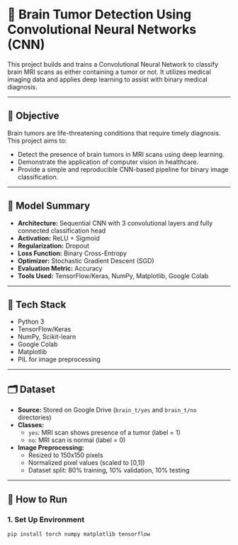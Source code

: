# 🧠 Brain Tumor Detection Using Convolutional Neural Networks (CNN)

This project builds and trains a Convolutional Neural Network to classify brain MRI scans as either containing a tumor or not. It utilizes medical imaging data and applies deep learning to assist with binary medical diagnosis.

---

## 🎯 Objective

Brain tumors are life-threatening conditions that require timely diagnosis. This project aims to:
- Detect the presence of brain tumors in MRI scans using deep learning.
- Demonstrate the application of computer vision in healthcare.
- Provide a simple and reproducible CNN-based pipeline for binary image classification.

---

## 🧠 Model Summary

- **Architecture:** Sequential CNN with 3 convolutional layers and fully connected classification head
- **Activation:** ReLU + Sigmoid
- **Regularization:** Dropout
- **Loss Function:** Binary Cross-Entropy
- **Optimizer:** Stochastic Gradient Descent (SGD)
- **Evaluation Metric:** Accuracy
- **Tools Used:** TensorFlow/Keras, NumPy, Matplotlib, Google Colab

---

## 🧰 Tech Stack

- Python 3
- TensorFlow/Keras
- NumPy, Scikit-learn
- Google Colab
- Matplotlib
- PIL for image preprocessing

---

## 🗂️ Dataset

- **Source:** Stored on Google Drive (`brain_t/yes` and `brain_t/no` directories)
- **Classes:**
  - `yes`: MRI scan shows presence of a tumor (label = 1)
  - `no`: MRI scan is normal (label = 0)
- **Image Preprocessing:**
  - Resized to 150x150 pixels
  - Normalized pixel values (scaled to [0,1])
  - Dataset split: 80% training, 10% validation, 10% testing

---

## 🚀 How to Run

### 1. Set Up Environment

```bash
pip install torch numpy matplotlib tensorflow
